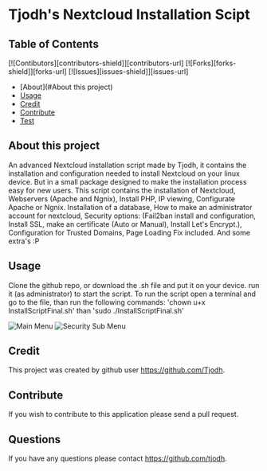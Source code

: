 # Tjodh's Nextcloud Installation Scipt
## Table of Contents
[![Contibutors][contributors-shield]][contributors-url]
[![Forks][forks-shield]][forks-url]
[![Issues][issues-shield]][issues-url]

* [About](#About this project)
* [Usage](#Usage)
* [Credit](#credit)
* [Contribute](#contribute)
* [Test](#test)

## About this project
An advanced Nextcloud installation script made by Tjodh, it contains the installation and configuration needed to install Nextcloud on your linux device.
But in a small package designed to make the installation process easy for new users. This script contains the installation of Nextcloud, Webservers (Apache and Ngnix), Install PHP, IP viewing, Configurate Apache or Ngnix. Installation of a database, How to make an administrator account for nextcloud, Security options: (Fail2ban install and configuration, Install SSL, make an certificate (Auto or Manual), Install Let's Encrypt.), Configuration for Trusted Domains, Page Loading Fix included. And some extra's :P


## Usage 
Clone the github repo, or download the .sh file and put it on your device. run it (as administrator) to start the script.
To run the script open a terminal and go to the file, than run the following commands: 'chown u+x InstallScriptFinal.sh' than 'sudo ./InstallScriptFinal.sh'

![Main Menu](https://raw.githubusercontent.com/Tjodh/Nextcloud-install-script/main/screenshot/Main%20Menu.png)
![Security Sub Menu](https://raw.githubusercontent.com/Tjodh/Nextcloud-install-script/main/screenshot/Security%20Menu.png)

## Credit
This project was created by github user https://github.com/Tjodh.


## Contribute 
If you wish to contribute to this application please send a pull request. 
## Questions
If you have any questions please contact https://github.com/tjodh.
